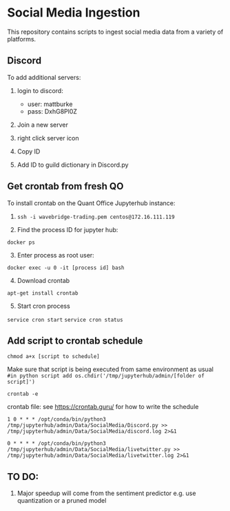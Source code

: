 # Social Media Ingestion

This repository contains scripts to ingest social media data from a variety of platforms.


## Discord
To add additional servers:

1. login to discord:
	- user: mattburke
	- pass: DxhG8Pl0Z

2. Join a new server

3. right click server icon 

4. Copy ID

5. Add ID to guild dictionary in Discord.py



## Get crontab from fresh QO

To install crontab on the Quant Office Jupyterhub instance:

1. ```ssh -i wavebridge-trading.pem centos@172.16.111.119```

2. Find the process ID for jupyter hub:

```docker ps```

3. Enter process as root user:

```docker exec -u 0 -it [process id] bash```

4. Download crontab

```apt-get install crontab``` 

5. Start cron process

```service cron start```
```service cron status```


## Add script to crontab schedule

```chmod a+x [script to schedule]```

Make sure that script is being executed from same environment as usual
```#in python script add os.chdir('/tmp/jupyterhub/admin/[folder of script]')```

```crontab -e```

crontab file: see https://crontab.guru/ for how to write the schedule

```1 0 * * * /opt/conda/bin/python3 /tmp/jupyterhub/admin/Data/SocialMedia/Discord.py >> /tmp/jupyterhub/admin/Data/SocialMedia/discord.log 2>&1```

```0 * * * * /opt/conda/bin/python3 /tmp/jupyterhub/admin/Data/SocialMedia/livetwitter.py >> /tmp/jupyterhub/admin/Data/SocialMedia/livetwitter.log 2>&1```



## TO DO:
1. Major speedup will come from the sentiment predictor e.g. use quantization or a pruned model

